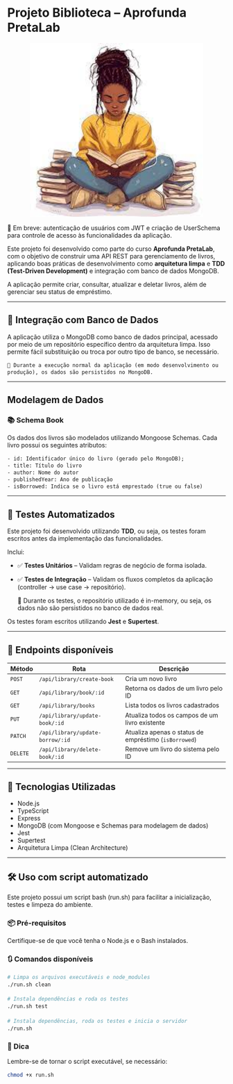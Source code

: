 # Projeto Biblioteca – Aprofunda PretaLab

<p align="center">
  <img src="./black-girl-library" alt="black-girl-library" width="400" />
</p>


🔐 Em breve: autenticação de usuários com JWT e criação de UserSchema para controle de acesso às funcionalidades da aplicação.


Este projeto foi desenvolvido como parte do curso **Aprofunda PretaLab**, com o objetivo de construir uma API REST para gerenciamento de livros, aplicando boas práticas de desenvolvimento como **arquitetura limpa** e **TDD (Test-Driven Development)** e integração com banco de dados MongoDB.

A aplicação permite criar, consultar, atualizar e deletar livros, além de gerenciar seu status de empréstimo.

---

## 🧩 Integração com Banco de Dados

A aplicação utiliza o MongoDB como banco de dados principal, acessado por meio de um repositório específico dentro da arquitetura limpa. Isso permite fácil substituição ou troca por outro tipo de banco, se necessário.

    🔁 Durante a execução normal da aplicação (em modo desenvolvimento ou produção), os dados são persistidos no MongoDB.

---

## Modelagem de Dados

### 📚 Schema Book

Os dados dos livros são modelados utilizando Mongoose Schemas. Cada livro possui os seguintes atributos:

```
- id: Identificador único do livro (gerado pelo MongoDB);
- title: Título do livro
- author: Nome do autor
- publishedYear: Ano de publicação
- isBorrowed: Indica se o livro está emprestado (true ou false)

```

---

## 🧪 Testes Automatizados

Este projeto foi desenvolvido utilizando **TDD**, ou seja, os testes foram escritos antes da implementação das funcionalidades.

Inclui:

- ✅ **Testes Unitários** – Validam regras de negócio de forma isolada.
- ✅ **Testes de Integração** – Validam os fluxos completos da aplicação (controller → use case → repositório).

    🧠 Durante os testes, o repositório utilizado é in-memory, ou seja, os dados não são persistidos no banco de dados real.


Os testes foram escritos utilizando **Jest** e **Supertest**.

---

## 🔗 Endpoints disponíveis

| Método   | Rota                              | Descrição                                            |
|----------|----------------------------------|------------------------------------------------------|
| `POST`   | `/api/library/create-book`        | Cria um novo livro                                   |
| `GET`    | `/api/library/book/:id`           | Retorna os dados de um livro pelo ID                 |
| `GET`    | `/api/library/books`              | Lista todos os livros cadastrados                    |
| `PUT`    | `/api/library/update-book/:id`    | Atualiza todos os campos de um livro existente       |
| `PATCH`  | `/api/library/update-borrow/:id`  | Atualiza apenas o status de empréstimo (`isBorrowed`)|
| `DELETE` | `/api/library/delete-book/:id`    | Remove um livro do sistema pelo ID

---

## 🚀 Tecnologias Utilizadas

- Node.js
- TypeScript
- Express
- MongoDB (com Mongoose e Schemas para modelagem de dados)
- Jest
- Supertest
- Arquitetura Limpa (Clean Architecture)

---

## 🛠️ Uso com script automatizado

Este projeto possui um script bash (run.sh) para facilitar a inicialização, testes e limpeza do ambiente.

### 📦 Pré-requisitos

Certifique-se de que você tenha o Node.js e o Bash instalados.

### 🔃 Comandos disponíveis

```bash
# Limpa os arquivos executáveis e node_modules
./run.sh clean

# Instala dependências e roda os testes
./run.sh test

# Instala dependências, roda os testes e inicia o servidor
./run.sh
```

### 📁 Dica

Lembre-se de tornar o script executável, se necessário:

```bash
chmod +x run.sh
```
